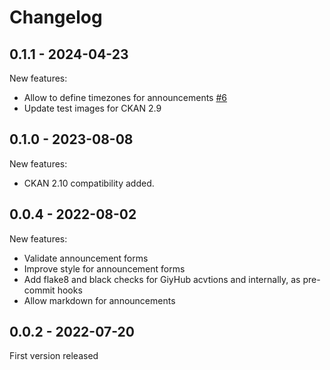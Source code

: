 # Changelog

## 0.1.1 - 2024-04-23

New features:
 - Allow to define timezones for announcements [#6](https://github.com/okfn/ckanext-announcements/pull/6)
 - Update test images for CKAN 2.9

## 0.1.0 - 2023-08-08
New features:
 - CKAN 2.10 compatibility added.

## 0.0.4 - 2022-08-02
New features:
 - Validate announcement forms
 - Improve style for announcement forms
 - Add flake8 and black checks for GiyHub acvtions and internally, as pre-commit hooks
 - Allow markdown for announcements

## 0.0.2 - 2022-07-20
First version released
